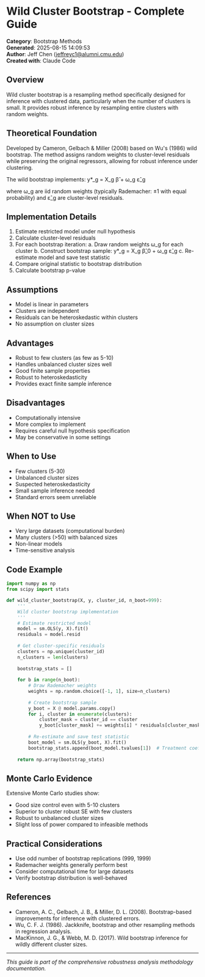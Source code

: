 # Wild Cluster Bootstrap - Complete Guide

**Category**: Bootstrap Methods  
**Generated**: 2025-08-15 14:09:53  
**Author**: Jeff Chen (jeffreyc1@alumni.cmu.edu)  
**Created with**: Claude Code  

## Overview

Wild cluster bootstrap is a resampling method specifically designed for inference
with clustered data, particularly when the number of clusters is small. It provides
robust inference by resampling entire clusters with random weights.

## Theoretical Foundation

Developed by Cameron, Gelbach & Miller (2008) based on Wu's (1986) wild bootstrap.
The method assigns random weights to cluster-level residuals while preserving
the original regressors, allowing for robust inference under clustering.

The wild bootstrap implements:
y*_g = X_g β̂ + ω_g ε̂_g

where ω_g are iid random weights (typically Rademacher: ±1 with equal probability)
and ε̂_g are cluster-level residuals.

## Implementation Details

1. Estimate restricted model under null hypothesis
2. Calculate cluster-level residuals
3. For each bootstrap iteration:
   a. Draw random weights ω_g for each cluster
   b. Construct bootstrap sample: y*_g = X_g β̂_0 + ω_g ε̂_g
   c. Re-estimate model and save test statistic
4. Compare original statistic to bootstrap distribution
5. Calculate bootstrap p-value

## Assumptions

- Model is linear in parameters
- Clusters are independent
- Residuals can be heteroskedastic within clusters
- No assumption on cluster sizes

## Advantages

- Robust to few clusters (as few as 5-10)
- Handles unbalanced cluster sizes well
- Good finite sample properties
- Robust to heteroskedasticity
- Provides exact finite sample inference

## Disadvantages

- Computationally intensive
- More complex to implement
- Requires careful null hypothesis specification
- May be conservative in some settings

## When to Use

- Few clusters (5-30)
- Unbalanced cluster sizes
- Suspected heteroskedasticity
- Small sample inference needed
- Standard errors seem unreliable

## When NOT to Use

- Very large datasets (computational burden)
- Many clusters (>50) with balanced sizes
- Non-linear models
- Time-sensitive analysis

## Code Example

```python
import numpy as np
from scipy import stats

def wild_cluster_bootstrap(X, y, cluster_id, n_boot=999):
    '''
    Wild cluster bootstrap implementation
    '''
    # Estimate restricted model
    model = sm.OLS(y, X).fit()
    residuals = model.resid
    
    # Get cluster-specific residuals
    clusters = np.unique(cluster_id)
    n_clusters = len(clusters)
    
    bootstrap_stats = []
    
    for b in range(n_boot):
        # Draw Rademacher weights
        weights = np.random.choice([-1, 1], size=n_clusters)
        
        # Create bootstrap sample
        y_boot = X @ model.params.copy()
        for i, cluster in enumerate(clusters):
            cluster_mask = cluster_id == cluster
            y_boot[cluster_mask] += weights[i] * residuals[cluster_mask]
        
        # Re-estimate and save test statistic
        boot_model = sm.OLS(y_boot, X).fit()
        bootstrap_stats.append(boot_model.tvalues[1])  # Treatment coefficient
    
    return np.array(bootstrap_stats)
```


## Monte Carlo Evidence

Extensive Monte Carlo studies show:
- Good size control even with 5-10 clusters
- Superior to cluster robust SE with few clusters
- Robust to unbalanced cluster sizes
- Slight loss of power compared to infeasible methods


## Practical Considerations

- Use odd number of bootstrap replications (999, 1999)
- Rademacher weights generally perform best
- Consider computational time for large datasets
- Verify bootstrap distribution is well-behaved

## References

- Cameron, A. C., Gelbach, J. B., & Miller, D. L. (2008). Bootstrap-based improvements for inference with clustered errors.
- Wu, C. F. J. (1986). Jackknife, bootstrap and other resampling methods in regression analysis.
- MacKinnon, J. G., & Webb, M. D. (2017). Wild bootstrap inference for wildly different cluster sizes.


---
*This guide is part of the comprehensive robustness analysis methodology documentation.*
